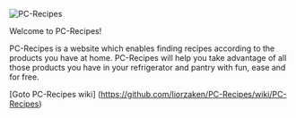 ![PC-Recipes](https://dl.dropbox.com/s/dh4vjtk9v2pn709/PC-Recipes-B-small.jpg)

Welcome to PC-Recipes!

PC-Recipes is a website which enables finding recipes according to the products you have at home. PC-Recipes will help you take advantage of all those products you have in your refrigerator and pantry with fun, ease and for free.

[Goto PC-Recipes wiki] (https://github.com/liorzaken/PC-Recipes/wiki/PC-Recipes)
